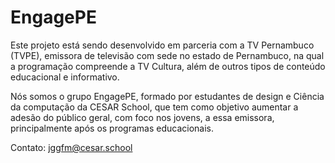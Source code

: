 # EngagePE 
Este projeto está sendo desenvolvido em parceria com a TV Pernambuco (TVPE),  emissora de televisão com sede no estado de Pernambuco, na qual a programação compreende a TV Cultura, além de outros tipos de conteúdo educacional e informativo.

Nós somos o grupo EngagePE, formado por estudantes de design e Ciência da computação da CESAR School, que tem como objetivo aumentar a adesão do público geral, com foco nos jovens, a essa emissora, principalmente após os programas educacionais.

Contato: jggfm@cesar.school
